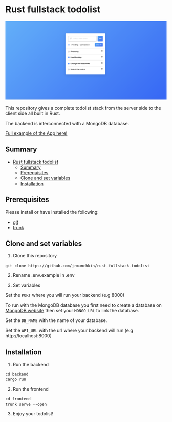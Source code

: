 # Rust fullstack todolist

![App](readme.png)

This repository gives a complete todolist stack from the server side to the client side all built in Rust.

The backend is interconnected with a MongoDB database.

[Full example of the App here!](https://rust-todolist.online/)

## Summary

- [Rust fullstack todolist](#rust-fullstack-todolist)
  - [Summary](#summary)
  - [Prerequisites](#prerequisites)
  - [Clone and set variables](#clone-and-set-variables)
  - [Installation](#installation)

## Prerequisites

Please install or have installed the following:

- [git](https://git-scm.com/book/en/v2/Getting-Started-Installing-Git)
- [trunk](https://trunkrs.dev/#install)

## Clone and set variables

1. Clone this repository

```
git clone https://github.com/jrmunchkin/rust-fullstack-todolist
```

2. Rename .env.example in .env

3. Set variables

Set the `PORT` where you will run your backend (e.g 8000)

To run with the MongoDB database you first need to create a database on [MongoDB website](https://cloud.mongodb.com/) then set your `MONGO_URL` to link the database.

Set the `DB_NAME` with the name of your database.

Set the `API_URL` with the url where your backend will run (e.g http://localhost:8000)

## Installation

1. Run the backend

```
cd backend
cargo run
```

2. Run the frontend

```
cd frontend
trunk serve --open
```

3. Enjoy your todolist!
